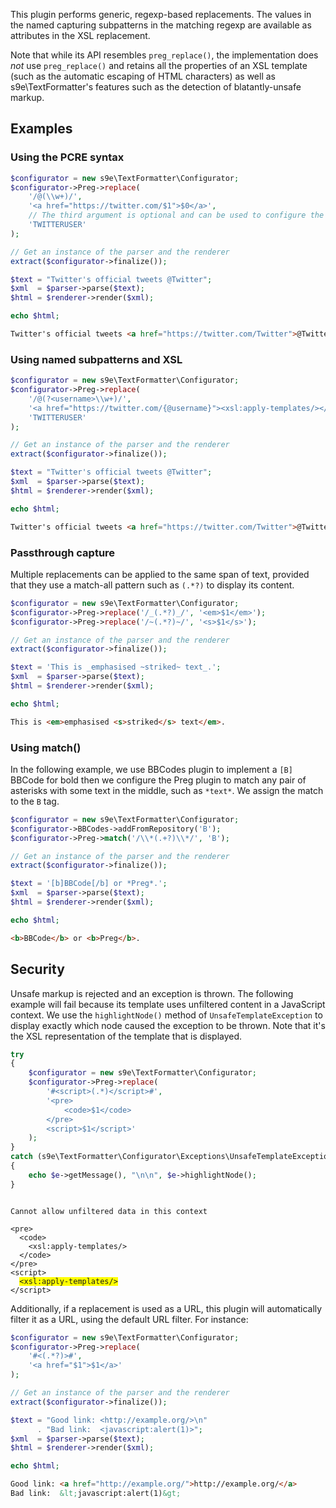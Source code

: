 This plugin performs generic, regexp-based replacements.
The values in the named capturing subpatterns in the matching regexp are available as attributes in the XSL replacement.

Note that while its API resembles `preg_replace()`, the implementation does *not* use `preg_replace()` and retains all the properties of an XSL template (such as the automatic escaping of HTML characters) as well as s9e\TextFormatter's features such as the detection of blatantly-unsafe markup.

## Examples

### Using the PCRE syntax

```php
$configurator = new s9e\TextFormatter\Configurator;
$configurator->Preg->replace(
	'/@(\\w+)/',
	'<a href="https://twitter.com/$1">$0</a>',
	// The third argument is optional and can be used to configure the tag's name
	'TWITTERUSER'
);

// Get an instance of the parser and the renderer
extract($configurator->finalize());

$text = "Twitter's official tweets @Twitter";
$xml  = $parser->parse($text);
$html = $renderer->render($xml);

echo $html;
```
```html
Twitter's official tweets <a href="https://twitter.com/Twitter">@Twitter</a>
```

### Using named subpatterns and XSL

```php
$configurator = new s9e\TextFormatter\Configurator;
$configurator->Preg->replace(
	'/@(?<username>\\w+)/',
	'<a href="https://twitter.com/{@username}"><xsl:apply-templates/></a>',
	'TWITTERUSER'
);

// Get an instance of the parser and the renderer
extract($configurator->finalize());

$text = "Twitter's official tweets @Twitter";
$xml  = $parser->parse($text);
$html = $renderer->render($xml);

echo $html;
```
```html
Twitter's official tweets <a href="https://twitter.com/Twitter">@Twitter</a>
```

### Passthrough capture

Multiple replacements can be applied to the same span of text, provided that they use a match-all pattern such as `(.*?)` to display its content.

```php
$configurator = new s9e\TextFormatter\Configurator;
$configurator->Preg->replace('/_(.*?)_/', '<em>$1</em>');
$configurator->Preg->replace('/~(.*?)~/', '<s>$1</s>');

// Get an instance of the parser and the renderer
extract($configurator->finalize());

$text = 'This is _emphasised ~striked~ text_.';
$xml  = $parser->parse($text);
$html = $renderer->render($xml);

echo $html;
```
```html
This is <em>emphasised <s>striked</s> text</em>.
```

### Using match()

In the following example, we use BBCodes plugin to implement a `[B]` BBCode for bold then we configure the Preg plugin to match any pair of asterisks with some text in the middle, such as `*text*`. We assign the match to the `B` tag.

```php
$configurator = new s9e\TextFormatter\Configurator;
$configurator->BBCodes->addFromRepository('B');
$configurator->Preg->match('/\\*(.+?)\\*/', 'B');

// Get an instance of the parser and the renderer
extract($configurator->finalize());

$text = '[b]BBCode[/b] or *Preg*.';
$xml  = $parser->parse($text);
$html = $renderer->render($xml);

echo $html;
```
```html
<b>BBCode</b> or <b>Preg</b>.
```

## Security

Unsafe markup is rejected and an exception is thrown. The following example will fail because its template uses unfiltered content in a JavaScript context. We use the `highlightNode()` method of `UnsafeTemplateException` to display exactly which node caused the exception to be thrown. Note that it's the XSL representation of the template that is displayed.
```php
try
{
	$configurator = new s9e\TextFormatter\Configurator;
	$configurator->Preg->replace(
		'#<script>(.*)</script>#',
		'<pre>
			<code>$1</code>
		</pre>
		<script>$1</script>'
	);
}
catch (s9e\TextFormatter\Configurator\Exceptions\UnsafeTemplateException $e)
{
	echo $e->getMessage(), "\n\n", $e->highlightNode();
}
```
<pre><code>
Cannot allow unfiltered data in this context

&lt;pre&gt;
  &lt;code&gt;
    &lt;xsl:apply-templates/&gt;
  &lt;/code&gt;
&lt;/pre&gt;
&lt;script&gt;
  <span style="background-color:#ff0">&lt;xsl:apply-templates/&gt;</span>
&lt;/script&gt;
</code></pre>

Additionally, if a replacement is used as a URL, this plugin will automatically filter it as a URL, using the default URL filter. For instance:
```php
$configurator = new s9e\TextFormatter\Configurator;
$configurator->Preg->replace(
	'#<(.*?)>#',
	'<a href="$1">$1</a>'
);

// Get an instance of the parser and the renderer
extract($configurator->finalize());

$text = "Good link: <http://example.org/>\n"
      . "Bad link:  <javascript:alert(1)>";
$xml  = $parser->parse($text);
$html = $renderer->render($xml);

echo $html;
```
```html
Good link: <a href="http://example.org/">http://example.org/</a>
Bad link:  &lt;javascript:alert(1)&gt;
```
